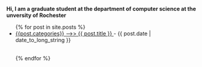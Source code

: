 <b>Hi, I am a graduate student at the department of computer science at the unversity of Rochester</b>
<ul>
  {% for post in site.posts %}
   <li>
    <a href="{{ post.url }}">    
   {{post.categories}} -->> {{ post.title }}
        </a>
        - <time datetime="{{ post.date | date: "%Y-%m-%d" }}">{{ post.date | date_to_long_string }}</time>
      </li>
      <br />
        
    
  {% endfor %}
</ul>

